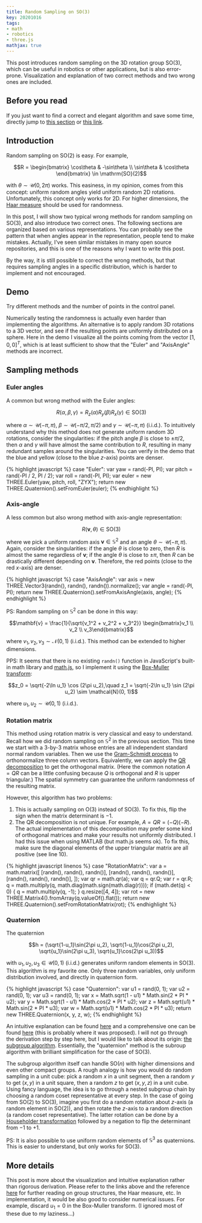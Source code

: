```yaml
---
title: Random Sampling on SO(3)
key: 20201016
tags:
- math
- robotics
- three.js
mathjax: true
---
```


This post introduces random sampling on the 3D rotation group SO(3), which can be useful in robotics or other applications, but is also error-prone. Visualization and explanation of two correct methods and two wrong ones are included.



<!--more-->



## Before you read

If you just want to find a correct and elegant algorithm and save some time, directly jump to [this section](#quaternion) or [this link](http://planning.cs.uiuc.edu/node198.html).



## Introduction

Random sampling on $\mathrm{SO}(2)$ is easy. For example,

$$R = \begin{bmatrix}
\cos\theta & -\sin\theta \\
\sin\theta & \cos\theta
\end{bmatrix} \in \mathrm{SO}(2)$$

with $\theta \sim \mathcal{U}(0, 2\pi)$ works. This easiness, in my opinion, comes from this concept: uniform random angles yield uniform random 2D rotations. Unfortunately, this concept only works for 2D. For higher dimensions, the [Haar measure](https://en.wikipedia.org/wiki/Haar_measure) should be used for randomness.

In this post, I will show two typical wrong methods for random sampling on $\mathrm{SO}(3)$, and also introduce two correct ones. The following sections are organized based on various representations. You can probably see the pattern that when angles appear in the representation, people tend to make mistakes. Actually, I've seen similar mistakes in many open source repositories, and this is one of the reasons why I want to write this post.

By the way, it is still possible to correct the wrong methods, but that requires sampling angles in a specific distribution, which is harder to implement and not encouraged.



## Demo

<!-- samples -->
<div id="samples" style="--aspect-ratio: 16/9">
  <div id="param" class="dat-gui"></div>
</div>

Try different methods and the number of points in the control panel.

Numerically testing the randomness is actually even harder than implementing the algorithms. An alternative is to apply random 3D rotations to a 3D vector, and see if the resulting points are uniformly distributed on a sphere. Here in the demo I visualize all the points coming from the vector $[1, 0, 0]^T$, which is at least sufficient to show that the "Euler" and "AxisAngle" methods are incorrect.



## Sampling methods

### Euler angles

A common but wrong method with the Euler angles:

$$R(\alpha, \beta, \gamma) = R_z(\alpha) R_y(\beta) R_x(\gamma) \in \mathrm{SO}(3)$$

where $\alpha \sim \mathcal{U}(-\pi, \pi)$, $\beta \sim \mathcal{U}(-\pi/2, \pi/2)$ and $\gamma \sim \mathcal{U}(-\pi, \pi)$ (i.i.d.). To intuitively understand why this method does not generate uniform random 3D rotations, consider the singularities: if the pitch angle $\beta$ is close to $\pm\pi/2$, then $\alpha$ and $\gamma$ will have almost the same contribution to $R$, resulting in many redundant samples around the singularities. You can verify in the demo that the blue and yellow (close to the blue $z$-axis) points are denser.

{% highlight javascript %}
case "Euler":
  var yaw = rand(-PI, PI);
  var pitch = rand(-PI / 2, PI / 2);
  var roll = rand(-PI, PI);
  var euler = new THREE.Euler(yaw, pitch, roll, "ZYX");
  return new THREE.Quaternion().setFromEuler(euler);
{% endhighlight %}



### Axis-angle

A less common but also wrong method with axis-angle representation:

$$R(\mathbf{v}, \theta) \in \mathrm{SO}(3)$$

where we pick a uniform random axis $\mathbf{v} \in \mathbb{S}^2$ and an angle $\theta \sim \mathcal{U}(-\pi, \pi)$. Again, consider the singularities: if the angle $\theta$ is close to zero, then $R$ is almost the same regardless of $\mathbf{v}$; if the angle $\theta$ is close to $\pm\pi$, then $R$ can be drastically different depending on $\mathbf{v}$. Therefore, the red points (close to the red $x$-axis) are denser.

{% highlight javascript %}
case "AxisAngle":
  var axis = new THREE.Vector3(randn(), randn(), randn()).normalize();
  var angle = rand(-PI, PI);
  return new THREE.Quaternion().setFromAxisAngle(axis, angle);
{% endhighlight %}

PS: Random sampling on $\mathbb{S}^2$ can be done in this way:

$$\mathbf{v} = \frac{1}{\sqrt{v_1^2 + v_2^2 + v_3^2}} \begin{bmatrix}v_1 \\ v_2 \\ v_3\end{bmatrix}$$

where $v_1, v_2, v_3 \sim \mathcal{N}(0, 1)$ (i.i.d.). This method can be extended to higher dimensions.

PPS: It seems that there is no existing `randn()` function in JavaScript's built-in math library and [math.js](https://mathjs.org/), so I implement it using the [Box-Muller transform](https://en.wikipedia.org/wiki/Box%E2%80%93Muller_transform):

$$z_0 = \sqrt{-2\ln u_1} \cos (2\pi u_2),\quad z_1 = \sqrt{-2\ln u_1} \sin (2\pi u_2) \sim \mathcal{N}(0, 1)$$

where $u_1, u_2 \sim \mathcal{U}(0, 1)$ (i.i.d.).



### Rotation matrix

This method using rotation matrix is very classical and easy to understand. Recall how we did random sampling on $\mathbb{S}^2$ in the previous section. This time we start with a 3-by-3 matrix whose entries are all independent standard normal random variables. Then we use the [Gram-Schmidt process](https://en.wikipedia.org/wiki/Gram%E2%80%93Schmidt_process) to orthonormalize three column vectors. Equivalently, we can apply the [QR decomposition](https://en.wikipedia.org/wiki/QR_decomposition) to get the orthogonal matrix. (Here the common notation $A = QR$ can be a little confusing because $Q$ is orthogonal and $R$ is upper triangular.) The spatial symmetry can guarantee the uniform randomness of the resulting matrix.

However, this algorithm has two problems:

1. This is actually sampling on $\mathrm{O}(3)$ instead of $\mathrm{SO}(3)$. To fix this, flip the sign when the matrix determinant is $-1$.
2. The QR decomposition is not unique. For example, $A = QR = (-Q)(-R)$. The actual implementation of this decomposition may prefer some kind of orthogonal matrices and make your results not uniformly distributed. I had this issue when using MATLAB (but math.js seems ok). To fix this, make sure the diagonal elements of the upper triangular matrix are all positive (see line 10).

{% highlight javascript linenos %}
case "RotationMatrix":
  var a = math.matrix([
    [randn(), randn(), randn()],
    [randn(), randn(), randn()],
    [randn(), randn(), randn()],
  ]);
  var qr = math.qr(a);
  var q = qr.Q;
  var r = qr.R;
  q = math.multiply(q, math.diag(math.sign(math.diag(r))));
  if (math.det(q) < 0) {
    q = math.multiply(q, -1);
  }
  q.resize([4, 4]);
  var rot = new THREE.Matrix4().fromArray(q.valueOf().flat());
  return new THREE.Quaternion().setFromRotationMatrix(rot);
{% endhighlight %}



### Quaternion

The quaternion

$$h = (\sqrt{1-u_1}\sin(2\pi u_2), \sqrt{1-u_1}\cos(2\pi u_2), \sqrt{u_1}\sin(2\pi u_3), \sqrt{u_1}\cos(2\pi u_3))$$

with $u_1, u_2, u_3 \in \mathcal{U}(0, 1)$ (i.i.d.) generates uniform random elements in $\mathrm{SO}(3)$. This algorithm is my favorite one. Only three random variables, only uniform distribution involved, and directly in quaternion form.

{% highlight javascript %}
case "Quaternion":
  var u1 = rand(0, 1);
  var u2 = rand(0, 1);
  var u3 = rand(0, 1);
  var x = Math.sqrt(1 - u1) * Math.sin(2 * PI * u2);
  var y = Math.sqrt(1 - u1) * Math.cos(2 * PI * u2);
  var z = Math.sqrt(u1) * Math.sin(2 * PI * u3);
  var w = Math.sqrt(u1) * Math.cos(2 * PI * u3);
  return new THREE.Quaternion(x, y, z, w);
{% endhighlight %}

An intuitive explanation can be found [here](http://planning.cs.uiuc.edu/node198.html) and a comprehensive one can be found [here](https://doc.lagout.org/Others/Game%20Development/Programming/Graphics%20Gems%203.pdf#page=156) (this is probably where it was proposed). I will not go through the derivation step by step here, but I would like to talk about its origin: [the subgroup algorithm](https://statweb.stanford.edu/~cgates/PERSI/papers/subgroup-rand-var.pdf). Essentially, the "quaternion" method is the subroup algorithm with brilliant simplification for the case of $\mathrm{SO}(3)$.

The subgroup algorithm itself can handle $\mathrm{SO}(n)$ with higher dimensions and even other compact groups. A rough analogy is how you would do random sampling in a unit cube: pick a random $x$ in a unit segment, then a random $y$ to get $(x, y)$ in a unit square, then a random $z$ to get $(x, y, z)$ in a unit cube. Using fancy language, the idea is to go through a nested subgroup chain by choosing a random coset representative at every step. In the case of going from $\mathrm{SO}(2)$ to $\mathrm{SO}(3)$, imagine you first do a random rotation about $z$-axis (a random element in $\mathrm{SO}(2)$), and then rotate the $z$-axis to a random direction (a random coset representative). The latter rotation can be done by a [Householder transformation](https://en.wikipedia.org/wiki/Householder_transformation) followed by a negation to flip the determinant from $-1$ to $+1$.

PS: It is also possible to use uniform random elements of $\mathbb{S}^3$ as quaternions. This is easier to understand, but only works for $\mathrm{SO}(3)$.



## More details

This post is more about the visualization and intuitive explanation rather than rigorous derivation. Please refer to the links above and the reference [here](https://en.wikipedia.org/wiki/Rotation_matrix#Uniform_random_rotation_matrices) for further reading on group structures, the Haar measure, etc. In implementation, it would be also good to consider numerical issues. For example, discard $u_1=0$ in the Box-Muller transform. (I ignored most of these due to my laziness...)



<!-- code -->
<script src="https://cdnjs.cloudflare.com/ajax/libs/three.js/r121/three.min.js"></script>
<script src="https://cdnjs.cloudflare.com/ajax/libs/dat-gui/0.7.7/dat.gui.min.js"></script>
<script src="https://cdnjs.cloudflare.com/ajax/libs/mathjs/7.5.1/math.min.js"></script>
<link rel="stylesheet" href="/assets/share/style.css">
<script src='/assets/20201016/random_sampling_on_so_3.js'></script>
